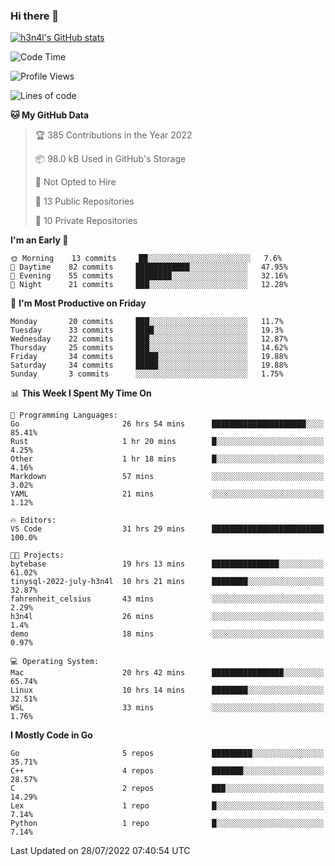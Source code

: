 ### Hi there 👋

[![h3n4l's GitHub stats](https://github-readme-stats.vercel.app/api?username=h3n4l&count_private=true&show_icons=true&theme=radical)](https://github.com/h3n4l/github-readme-stats)

<!--START_SECTION:waka-->
![Code Time](http://img.shields.io/badge/Code%20Time-526%20hrs%2012%20mins-blue)

![Profile Views](http://img.shields.io/badge/Profile%20Views-113-blue)

![Lines of code](https://img.shields.io/badge/From%20Hello%20World%20I%27ve%20Written-39%20Thousand%20lines%20of%20code-blue)

**🐱 My GitHub Data** 

> 🏆 385 Contributions in the Year 2022
 > 
> 📦 98.0 kB Used in GitHub's Storage 
 > 
> 🚫 Not Opted to Hire
 > 
> 📜 13 Public Repositories 
 > 
> 🔑 10 Private Repositories  
 > 
**I'm an Early 🐤** 

```text
🌞 Morning    13 commits     ██░░░░░░░░░░░░░░░░░░░░░░░   7.6% 
🌆 Daytime    82 commits     ████████████░░░░░░░░░░░░░   47.95% 
🌃 Evening    55 commits     ████████░░░░░░░░░░░░░░░░░   32.16% 
🌙 Night      21 commits     ███░░░░░░░░░░░░░░░░░░░░░░   12.28%

```
📅 **I'm Most Productive on Friday** 

```text
Monday       20 commits     ███░░░░░░░░░░░░░░░░░░░░░░   11.7% 
Tuesday      33 commits     ████░░░░░░░░░░░░░░░░░░░░░   19.3% 
Wednesday    22 commits     ███░░░░░░░░░░░░░░░░░░░░░░   12.87% 
Thursday     25 commits     ███░░░░░░░░░░░░░░░░░░░░░░   14.62% 
Friday       34 commits     █████░░░░░░░░░░░░░░░░░░░░   19.88% 
Saturday     34 commits     █████░░░░░░░░░░░░░░░░░░░░   19.88% 
Sunday       3 commits      ░░░░░░░░░░░░░░░░░░░░░░░░░   1.75%

```


📊 **This Week I Spent My Time On** 

```text
💬 Programming Languages: 
Go                       26 hrs 54 mins      █████████████████████░░░░   85.41% 
Rust                     1 hr 20 mins        █░░░░░░░░░░░░░░░░░░░░░░░░   4.25% 
Other                    1 hr 18 mins        █░░░░░░░░░░░░░░░░░░░░░░░░   4.16% 
Markdown                 57 mins             ░░░░░░░░░░░░░░░░░░░░░░░░░   3.02% 
YAML                     21 mins             ░░░░░░░░░░░░░░░░░░░░░░░░░   1.12%

🔥 Editors: 
VS Code                  31 hrs 29 mins      █████████████████████████   100.0%

🐱‍💻 Projects: 
bytebase                 19 hrs 13 mins      ███████████████░░░░░░░░░░   61.02% 
tinysql-2022-july-h3n4l  10 hrs 21 mins      ████████░░░░░░░░░░░░░░░░░   32.87% 
fahrenheit_celsius       43 mins             ░░░░░░░░░░░░░░░░░░░░░░░░░   2.29% 
h3n4l                    26 mins             ░░░░░░░░░░░░░░░░░░░░░░░░░   1.4% 
demo                     18 mins             ░░░░░░░░░░░░░░░░░░░░░░░░░   0.97%

💻 Operating System: 
Mac                      20 hrs 42 mins      ████████████████░░░░░░░░░   65.74% 
Linux                    10 hrs 14 mins      ████████░░░░░░░░░░░░░░░░░   32.51% 
WSL                      33 mins             ░░░░░░░░░░░░░░░░░░░░░░░░░   1.76%

```

**I Mostly Code in Go** 

```text
Go                       5 repos             █████████░░░░░░░░░░░░░░░░   35.71% 
C++                      4 repos             ███████░░░░░░░░░░░░░░░░░░   28.57% 
C                        2 repos             ███░░░░░░░░░░░░░░░░░░░░░░   14.29% 
Lex                      1 repo              █░░░░░░░░░░░░░░░░░░░░░░░░   7.14% 
Python                   1 repo              █░░░░░░░░░░░░░░░░░░░░░░░░   7.14%

```



 Last Updated on 28/07/2022 07:40:54 UTC
<!--END_SECTION:waka-->

